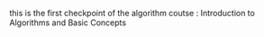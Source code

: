 this is the first checkpoint of the algorithm coutse : Introduction to Algorithms and Basic Concepts
